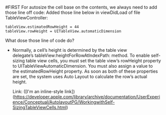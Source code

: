 #FIRST
For autosize the cell base on the contents, we always need to add those line off code: 
Added those line below in viewDidLoad of file TableViewController:

    tableView.estimatedRowHeight = 44
    tableView.rowHeight = UITableView.automaticDimension

What dose those line of code do? 

-   Normally, a cell’s height is determined by the table view delegate’s tableView:heightForRowAtIndexPath: method. To enable self-sizing table view cells, you must set the table view’s rowHeight property to UITableViewAutomaticDimension. You must also assign a value to the estimatedRowHeight property. As soon as both of these properties are set, the system uses Auto Layout to calculate the row’s actual height.

    Link: ([I'm an inline-style link])(https://developer.apple.com/library/archive/documentation/UserExperience/Conceptual/AutolayoutPG/WorkingwithSelf-SizingTableViewCells.html)
    

